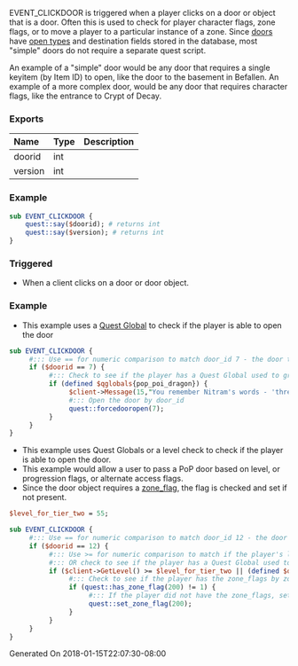 EVENT_CLICKDOOR is triggered when a player clicks on a door or object that is a door.  Often this is used to check for player character flags, zone flags, or to move a player to a particular instance of a zone.  Since [doors](https://github.com/EQEmu/Server/wiki/doors) have [open types](https://github.com/EQEmu/Server/wiki/Door-Open-Types) and destination fields stored in the database, most "simple" doors do not require a separate quest script.

An example of a "simple" door would be any door that requires a single keyitem (by Item ID) to open, like the door to the basement in Befallen.  An example of a more complex door, would be any door that requires character flags, like the entrance to Crypt of Decay.  

### Exports
**Name**|**Type**|**Description**
:-----|:-----|:-----
doorid|int|
version|int|
### Example
```perl
sub EVENT_CLICKDOOR {
	quest::say($doorid); # returns int
	quest::say($version); # returns int
}
```

### Triggered

* When a client clicks on a door or door object.

### Example

* This example uses a [Quest Global](https://github.com/EQEmu/Server/wiki/quest_globals) to check if the player is able to open the door

```perl
sub EVENT_CLICKDOOR {
     #::: Use == for numeric comparison to match door_id 7 - the door to the Factory in the Plane of Innovation
     if ($doorid == 7) {
          #::: Check to see if the player has a Quest Global used to grant access to the door
          if (defined $qglobals{pop_poi_dragon}) {
               $client->Message(15,"You remember Nitram's words - 'three small turns to the right on the bottommost rivet should open the door'.");
               #::: Open the door by door_id
               quest::forcedooropen(7);
          }
     }
}
```

* This example uses Quest Globals or a level check to check if the player is able to open the door.
* This example would allow a user to pass a PoP door based on level, or progression flags, or alternate access flags.
* Since the door object requires a [zone_flag](https://github.com/EQEmu/Server/wiki/zone_flags), the flag is checked and set if not present.

```perl
$level_for_tier_two = 55;

sub EVENT_CLICKDOOR {
     #::: Use == for numeric comparison to match door_id 12 - the door object that leads to Crypt of Decay
     if ($doorid == 12) {
          #::: Use >= for numeric comparison to match if the player's level exceeds the minimum, set above
          #::: OR check to see if the player has a Quest Global used to grant access to the door
          if ($client->GetLevel() >= $level_for_tier_two || (defined $qglobals{pop_pod_alder_fuirstel} && defined $qglobals{pop_pod_grimmus_planar_projection} && defined $qglobals{pop_pod_elder_fuirstel}) || (defined $qglobals{pop_alt_access_codecay})) {
               #::: Check to see if the player has the zone_flags by zoneidnumber
               if (quest::has_zone_flag(200) != 1) {
                    #::: If the player did not have the zone_flags, set it by zoneidnumber
                    quest::set_zone_flag(200);
               }
          }
     }
}
```
Generated On 2018-01-15T22:07:30-08:00